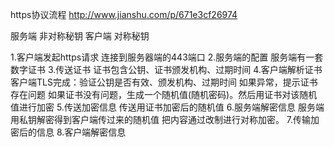https协议流程
http://www.jianshu.com/p/671e3cf26974

服务端 非对称秘钥
客户端 对称秘钥

1.客户端发起https请求
连接到服务器端的443端口
2.服务端的配置
服务端有一套数字证书
3.传送证书
证书包含公钥、证书颁发机构、过期时间
4.客户端解析证书
客户端TLS完成：验证公钥是否有效、颁发机构、过期时间
如果异常，提示证书存在问题
如果证书没有问题，生成一个随机值(随机密码)。然后用证书对该随机值进行加密
5.传送加密信息
传送用证书加密后的随机值
6.服务端解密信息
服务端用私钥解密得到客户端传过来的随机值
把内容通过改制进行对称加密。
7.传输加密后的信息
8.客户端解密信息